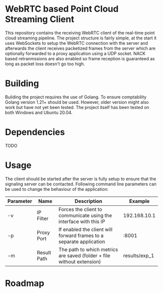 # WebRTC based Point Cloud Streaming Client
This repository contains the receiving WebRTC client of the real-time point cloud streaming pipeline. The project structure is fairly simple, at the start it uses WebSockets to setup the WebRTC connection with the server and afterwards the client receives packetized frames from the server which are optionally forwarded to a proxy application using a UDP socket. NACK based retranmssions are also enabled so frame reception is guaranteed as long as packet loss doesn't go too high.

# Building
Building the project requires the use of Golang. To ensure comptability Golang version 1.21+ should be used. However, older version might also work but have not yet been tested. The project itself has been tested on both Windows and Ubuntu 20.04.

# Dependencies
TODO

# Usage
The client should be started after the server is fully setup to ensure that the signaling server can be contacted. Following command line parameters can be used to change the behaviour of the application:

| **Parameter** | **Name**    | **Description**                                                       | **Example**   |
|---------------|-------------|-----------------------------------------------------------------------|---------------|
| -v            | IP Filter   | Forces the client to communicate using the interface with this IP     | 192.168.10.1  |
| -p            | Proxy Port  | If enabled the client will forward frames to a separate application   | :8001         |
| -m            | Result Path | The path to which metrics are saved (folder + file without extension) | results/exp_1 |

# Roadmap
